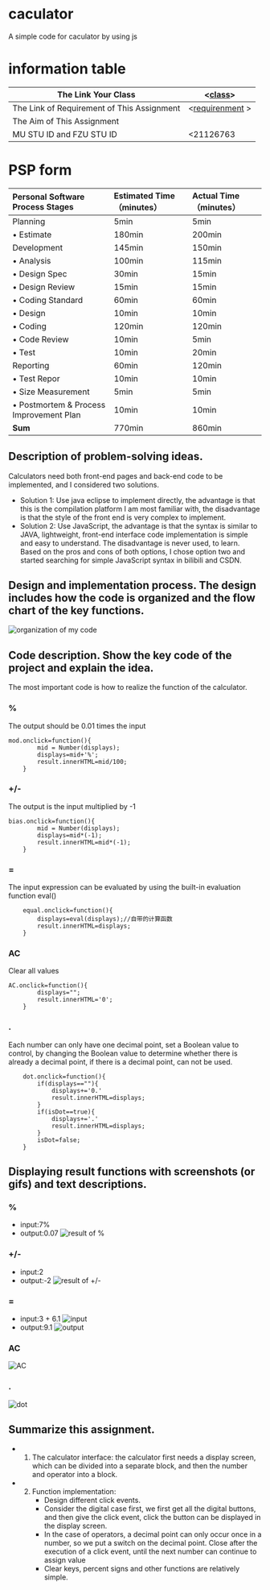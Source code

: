 # caculator
A simple code for caculator by using js
# information table
| The Link Your Class |<[class](https://bbs.csdn.net/forums/ssynkqtd-04)> |
| ----------------- |--------------- | 
| The Link of Requirement of This Assignment |<[requirenment](https://bbs.csdn.net/topics/617332156) >|
| The Aim of This Assignment | <concrete Realize the basic function of calculator> |
| MU STU ID and FZU STU ID | <21126763|832102110> |
# PSP form
 | **Personal Software Process Stages**    | Estimated Time（minutes） | Actual Time（minutes） |
 | :-------------------------------------- | :------------------------ | :--------------------- |
 | Planning                                |          5min             |        5min            |
 | • Estimate                              |          180min           |        200min          |
 | Development                             |          145min           |        150min          |
 | • Analysis                              |          100min           |        115min          |
 | • Design Spec                           |           30min           |        15min           |
 | • Design Review                         |           15min           |         15min          |
 | • Coding Standard                       |           60min           |         60min          |
 | • Design                                |           10min           |         10min          |
 | • Coding                                |           120min          |         120min         |
 | • Code Review                           |           10min           |         5min           |
 | • Test                                  |           10min           |         20min          |
 | Reporting                               |            60min          |         120min         |
 | • Test Repor                            |            10min          |         10min          |
 | • Size Measurement                      |            5min           |         5min           |
 | • Postmortem & Process Improvement Plan |            10min          |         10min          |
 | **Sum**                                 |           770min          |         860min         |
## Description of problem-solving ideas. 
Calculators need both front-end pages and back-end code to be implemented, and I considered two solutions. 
- Solution 1: Use java eclipse to implement directly, the advantage is that this is the compilation platform I am most familiar with, the disadvantage is that the style of the front end is very complex to implement. 
- Solution 2: Use JavaScript, the advantage is that the syntax is similar to JAVA, lightweight, front-end interface code implementation is simple and easy to understand. The disadvantage is never used, to learn. Based on the pros and cons of both options, I chose option two and started searching for simple JavaScript syntax in bilibili and CSDN.

## Design and implementation process. The design includes how the code is organized and the flow chart of the key functions.
![organization of my code](https://github.com/mianmian4869/MyPostImage/blob/main/codeOrganize.jpg?raw=true)
## Code description. Show the key code of the project and explain the idea.
The most important code is how to realize the function of the calculator. 
### %
The output should be 0.01 times the input
```
mod.onclick=function(){ 
        mid = Number(displays); 
        displays=mid+'%';
        result.innerHTML=mid/100; 
    }
```
### +/-
The output is the input multiplied by -1
```
bias.onclick=function(){
        mid = Number(displays); 
        displays=mid*(-1);
        result.innerHTML=mid*(-1);
    }
```
### =
The input expression can be evaluated by using the built-in evaluation function eval() 
```
    equal.onclick=function(){
        displays=eval(displays);//自带的计算函数
        result.innerHTML=displays;
    }
```
### AC
Clear all values
```
AC.onclick=function(){
        displays="";
        result.innerHTML='0';
    }
```
### .
Each number can only have one decimal point, set a Boolean value to control, by changing the Boolean value to determine whether there is already a decimal point, if there is a decimal point, can not be used.
```
    dot.onclick=function(){
        if(displays==""){
            displays+='0.'
            result.innerHTML=displays;
        }
        if(isDot==true){
            displays+='.'
            result.innerHTML=displays;
        }
        isDot=false;
    }
```
## Displaying result functions with screenshots (or gifs) and text descriptions.
### %
- input:7%
- output:0.07
![result of %](https://github.com/mianmian4869/MyPostImage/blob/main/%E7%99%BE%E5%88%86%E5%8F%B7.png?raw=true)
### +/-
- input:2
- output:-2
![result of +/-](https://github.com/mianmian4869/MyPostImage/blob/main/%E5%8F%96%E5%8F%8D.png?raw=true)
### =
- input:3 + 6.1
 ![input](https://github.com/mianmian4869/MyPostImage/blob/main/%E5%B0%8F%E6%95%B0%E7%82%B9.png?raw=true)
- output:9.1
![output](https://github.com/mianmian4869/MyPostImage/blob/main/%E7%BB%93%E6%9E%9C.png?raw=true)
### AC
![AC](https://github.com/mianmian4869/MyPostImage/blob/main/%E8%AE%A1%E7%AE%97%E5%99%A8.png?raw=true)
### .
 ![dot](https://github.com/mianmian4869/MyPostImage/blob/main/%E5%B0%8F%E6%95%B0%E7%82%B9.png?raw=true)
## Summarize this assignment.
- 1. The calculator interface: the calculator first needs a display screen, which can be divided into a separate block, and then the number and operator into a block.

- 2. Function implementation:
     - Design different click events.
     - Consider the digital case first, we first get all the digital buttons, and then give the click event, click the button can be displayed in the display screen.
     - In the case of operators, a decimal point can only occur once in a number, so we put a switch on the decimal point. Close after the execution of a click event, until the next number can continue to assign value
     - Clear keys, percent signs and other functions are relatively simple.

